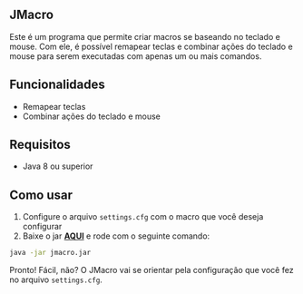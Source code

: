 ## JMacro

Este é um programa que permite criar macros se baseando no teclado e mouse. Com ele, é possível remapear teclas e combinar ações do teclado e mouse para serem executadas com apenas um ou mais comandos.

## Funcionalidades

* Remapear teclas
* Combinar ações do teclado e mouse

## Requisitos

* Java 8 ou superior

## Como usar

1. Configure o arquivo `settings.cfg` com o macro que você deseja configurar
2. Baixe o jar **[AQUI]()** e rode com o seguinte comando:

```bash
java -jar jmacro.jar
```

Pronto! Fácil, não? O JMacro vai se orientar pela configuração que você fez no arquivo `settings.cfg`.